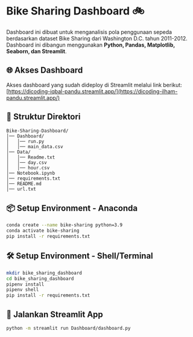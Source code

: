 # Bike Sharing Dashboard 🚲

Dashboard ini dibuat untuk menganalisis pola penggunaan sepeda berdasarkan dataset Bike Sharing dari Washington D.C. tahun 2011-2012. Dashboard ini dibangun menggunakan **Python, Pandas, Matplotlib, Seaborn, dan Streamlit**.

## 🌐 Akses Dashboard
Akses dashboard yang sudah dideploy di Streamlit melalui link berikut:
[https://dicoding-iqbal-pandu.streamlit.app/](https://dicoding-ilham-pandu.streamlit.app/)

## 📂 Struktur Direktori
```
Bike-Sharing-Dashboard/
│── Dashboard/
│   │── run.py
│   │── main_data.csv
│── Data/
│   │── Readme.txt
│   │── day.csv
│   │── hour.csv
│── Notebook.ipynb
│── requirements.txt
│── README.md
│── url.txt
```

## 📦 Setup Environment - Anaconda
```bash
conda create --name bike-sharing python=3.9
conda activate bike-sharing
pip install -r requirements.txt
```

## 🛠️ Setup Environment - Shell/Terminal
```bash
mkdir bike_sharing_dashboard
cd bike_sharing_dashboard
pipenv install
pipenv shell
pip install -r requirements.txt
```

## 🚀 Jalankan Streamlit App
```bash
python -m streamlit run Dashboard/dashboard.py
```
